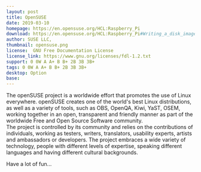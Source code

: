 ```yaml
---
layout: post
title: OpenSUSE
date: 2019-03-10
homepage: https://en.opensuse.org/HCL:Raspberry_Pi
download: https://en.opensuse.org/HCL:Raspberry_Pi#Writing_a_disk_image_to_the_SD_card
author: SUSE LLC,
thumbnail: opensuse.png
license:  GNU Free Documentation License
license_link: https://www.gnu.org/licenses/fdl-1.2.txt
support: 0 0W A A+ B B+ 2B 3B 3B+
tags: 0 0W A A+ B B+ 2B 3B 3B+
desktop: Option
base: 
---
```


 

The openSUSE project is a worldwide effort that promotes the use of Linux everywhere. openSUSE creates one of the world's best Linux distributions, as well as a variety of tools, such as OBS, OpenQA, Kiwi, YaST, OSEM, working together in an open, transparent and friendly manner as part of the worldwide Free and Open Source Software community.<br/>
The project is controlled by its community and relies on the contributions of individuals, working as testers, writers, translators, usability experts, artists and ambassadors or developers. The project embraces a wide variety of technology, people with different levels of expertise, speaking different languages and having different cultural backgrounds.

Have a lot of fun...

